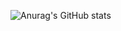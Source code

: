 ![Anurag's GitHub stats](https://github-readme-stats.vercel.app/api?username=SakuraMotoKoi&show_icons=true&theme=onedark)
